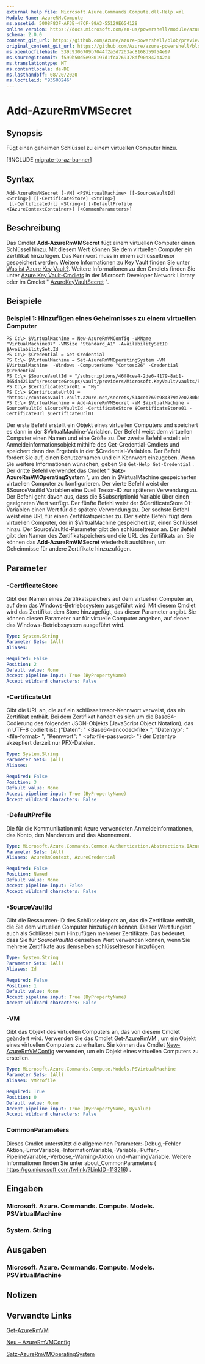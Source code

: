 ```yaml
---
external help file: Microsoft.Azure.Commands.Compute.dll-Help.xml
Module Name: AzureRM.Compute
ms.assetid: 5008F83F-AF3E-47CF-99A3-55129E654128
online version: https://docs.microsoft.com/en-us/powershell/module/azurerm.compute/add-azurermvmsecret
schema: 2.0.0
content_git_url: https://github.com/Azure/azure-powershell/blob/preview/src/ResourceManager/Compute/Commands.Compute/help/Add-AzureRmVMSecret.md
original_content_git_url: https://github.com/Azure/azure-powershell/blob/preview/src/ResourceManager/Compute/Commands.Compute/help/Add-AzureRmVMSecret.md
ms.openlocfilehash: 539c9306709b7044f2a3d7263ac8168d59f54e97
ms.sourcegitcommit: f599b50d5e980197d1fca769378df90a842b42a1
ms.translationtype: MT
ms.contentlocale: de-DE
ms.lasthandoff: 08/20/2020
ms.locfileid: "93500246"
---
```

# Add-AzureRmVMSecret

## Synopsis
Fügt einen geheimen Schlüssel zu einem virtuellen Computer hinzu.

[!INCLUDE [migrate-to-az-banner](../../includes/migrate-to-az-banner.md)]

## Syntax

```
Add-AzureRmVMSecret [-VM] <PSVirtualMachine> [[-SourceVaultId] <String>] [[-CertificateStore] <String>]
 [[-CertificateUrl] <String>] [-DefaultProfile <IAzureContextContainer>] [<CommonParameters>]
```

## Beschreibung
Das Cmdlet **Add-AzureRmVMSecret** fügt einem virtuellen Computer einen Schlüssel hinzu.
Mit diesem Wert können Sie dem virtuellen Computer ein Zertifikat hinzufügen.
Das Kennwort muss in einem schlüsseltresor gespeichert werden.
Weitere Informationen zu Key Vault finden Sie unter [Was ist Azure Key Vault?](https://azure.microsoft.com/en-us/documentation/articles/key-vault-whatis/).
Weitere Informationen zu den Cmdlets finden Sie unter [Azure Key Vault-Cmdlets](https://msdn.microsoft.com/library/azure/dn868052.aspx) in der Microsoft Developer Network Library oder im Cmdlet " [AzureKeyVaultSecret](/powershell/module/azurerm.keyvault/set-azurekeyvaultsecret) ".

## Beispiele

### Beispiel 1: Hinzufügen eines Geheimnisses zu einem virtuellen Computer
```
PS C:\> $VirtualMachine = New-AzureRmVMConfig -VMName "VirtualMachine07" -VMSize "Standard_A1" -AvailabilitySetID $AvailabilitySet.Id
PS C:\> $Credential = Get-Credential
PS C:\> $VirtualMachine = Set-AzureRmVMOperatingSystem -VM $VirtualMachine  -Windows -ComputerName "Contoso26" -Credential $Credential
PS C:\> $SourceVaultId = "/subscriptions/46f8cea4-2de6-4179-8ab1-365da4211af4/resourceGroups/vault/providers/Microsoft.KeyVault/vaults/keyvault"
PS C:\> $CertificateStore01 = "My"
PS C:\> $CertificateUrl01 = "https://contosovault.vault.azure.net/secrets/514ceb769c984379a7e0230bdd703272"
PS C:\> $VirtualMachine = Add-AzureRmVMSecret -VM $VirtualMachine -SourceVaultId $SourceVaultId -CertificateStore $CertificateStore01 -CertificateUrl $CertificateUrl01
```

Der erste Befehl erstellt ein Objekt eines virtuellen Computers und speichert es dann in der $VirtualMachine-Variablen.
Der Befehl weist dem virtuellen Computer einen Namen und eine Größe zu.
Der zweite Befehl erstellt ein Anmeldeinformationsobjekt mithilfe des Get-Credential-Cmdlets und speichert dann das Ergebnis in der $Credential-Variablen.
Der Befehl fordert Sie auf, einen Benutzernamen und ein Kennwort einzugeben.
Wenn Sie weitere Informationen wünschen, geben Sie `Get-Help Get-Credential` .
Der dritte Befehl verwendet das Cmdlet " **Satz-AzureRmVMOperatingSystem** ", um den in $VirtualMachine gespeicherten virtuellen Computer zu konfigurieren.
Der vierte Befehl weist der $SourceVaultId Variablen eine Quell Tresor-ID zur späteren Verwendung zu.
Der Befehl geht davon aus, dass die $SubscriptionId Variable über einen geeigneten Wert verfügt.
Der fünfte Befehl weist der $CertificateStore 01-Variablen einen Wert für die spätere Verwendung zu.
Der sechste Befehl weist eine URL für einen Zertifikatspeicher zu.
Der siebte Befehl fügt dem virtuellen Computer, der in $VirtualMachine gespeichert ist, einen Schlüssel hinzu.
Der SourceVaultId-Parameter gibt den schlüsseltresor an.
Der Befehl gibt den Namen des Zertifikatspeichers und die URL des Zertifikats an.
Sie können das **Add-AzureRmVMSecret** wiederholt ausführen, um Geheimnisse für andere Zertifikate hinzuzufügen.

## Parameter

### -CertificateStore
Gibt den Namen eines Zertifikatspeichers auf dem virtuellen Computer an, auf dem das Windows-Betriebssystem ausgeführt wird.
Mit diesem Cmdlet wird das Zertifikat dem Store hinzugefügt, das dieser Parameter angibt.
Sie können diesen Parameter nur für virtuelle Computer angeben, auf denen das Windows-Betriebssystem ausgeführt wird.

```yaml
Type: System.String
Parameter Sets: (All)
Aliases:

Required: False
Position: 2
Default value: None
Accept pipeline input: True (ByPropertyName)
Accept wildcard characters: False
```

### -CertificateUrl
Gibt die URL an, die auf ein schlüsseltresor-Kennwort verweist, das ein Zertifikat enthält.
Bei dem Zertifikat handelt es sich um die Base64-Codierung des folgenden JSON-Objekts (JavaScript Object Notation), das in UTF-8 codiert ist: {"Daten": " \<Base64-encoded-file\> ", "Datentyp": " \<file-format\> ", "Kennwort": " \<pfx-file-password\> "} der Datentyp akzeptiert derzeit nur PFX-Dateien.

```yaml
Type: System.String
Parameter Sets: (All)
Aliases:

Required: False
Position: 3
Default value: None
Accept pipeline input: True (ByPropertyName)
Accept wildcard characters: False
```

### -DefaultProfile
Die für die Kommunikation mit Azure verwendeten Anmeldeinformationen, das Konto, den Mandanten und das Abonnement.

```yaml
Type: Microsoft.Azure.Commands.Common.Authentication.Abstractions.IAzureContextContainer
Parameter Sets: (All)
Aliases: AzureRmContext, AzureCredential

Required: False
Position: Named
Default value: None
Accept pipeline input: False
Accept wildcard characters: False
```

### -SourceVaultId
Gibt die Ressourcen-ID des Schlüsseldepots an, das die Zertifikate enthält, die Sie dem virtuellen Computer hinzufügen können.
Dieser Wert fungiert auch als Schlüssel zum Hinzufügen mehrerer Zertifikate.
Das bedeutet, dass Sie für *SourceVaultId* denselben Wert verwenden können, wenn Sie mehrere Zertifikate aus demselben schlüsseltresor hinzufügen.

```yaml
Type: System.String
Parameter Sets: (All)
Aliases: Id

Required: False
Position: 1
Default value: None
Accept pipeline input: True (ByPropertyName)
Accept wildcard characters: False
```

### -VM
Gibt das Objekt des virtuellen Computers an, das von diesem Cmdlet geändert wird.
Verwenden Sie das Cmdlet [Get-AzureRmVM](./Get-AzureRmVM.md) , um ein Objekt eines virtuellen Computers zu erhalten.
Sie können das Cmdlet [New-AzureRmVMConfig](./New-AzureRmVMConfig.md) verwenden, um ein Objekt eines virtuellen Computers zu erstellen.

```yaml
Type: Microsoft.Azure.Commands.Compute.Models.PSVirtualMachine
Parameter Sets: (All)
Aliases: VMProfile

Required: True
Position: 0
Default value: None
Accept pipeline input: True (ByPropertyName, ByValue)
Accept wildcard characters: False
```

### CommonParameters
Dieses Cmdlet unterstützt die allgemeinen Parameter:-Debug,-Fehler Aktion,-ErrorVariable,-InformationVariable,-Variable,-Puffer,-PipelineVariable,-Verbose,-Warning-Aktion und-WarningVariable. Weitere Informationen finden Sie unter about_CommonParameters ( https://go.microsoft.com/fwlink/?LinkID=113216) .

## Eingaben

### Microsoft. Azure. Commands. Compute. Models. PSVirtualMachine

### System. String

## Ausgaben

### Microsoft. Azure. Commands. Compute. Models. PSVirtualMachine

## Notizen

## Verwandte Links

[Get-AzureRmVM](./Get-AzureRmVM.md)

[Neu – AzureRmVMConfig](./New-AzureRmVMConfig.md)

[Satz-AzureRmVMOperatingSystem](./Set-AzureRmVMOperatingSystem.md)
